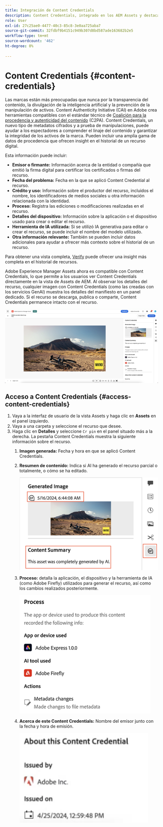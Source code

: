```yaml
---
title: Integración de Content Credentials
description: Content Credentials, integrado en los AEM Assets y destacado en la vista de Assets, puede ofrecer contexto sobre el historial de un recurso, incluido cómo se creó y quién participó en su creación. Al igual que una etiqueta nutricional para el contenido digital, Content Credentials puede ayudar a aumentar la transparencia y generar confianza con las audiencias.
role: User
exl-id: 27c25ae0-4477-40c3-85c8-3e0aa725aba7
source-git-commit: 32fdbf9b4151c949b307d8bd587ade163682b2e5
workflow-type: tm+mt
source-wordcount: '462'
ht-degree: 0%

---
```


# Content Credentials {#content-credentials}

Las marcas están más preocupadas que nunca por la transparencia del contenido, la divulgación de la inteligencia artificial y la prevención de la manipulación de activos. Content Authenticity Initiative (CAI) en Adobe crea herramientas compatibles con el estándar técnico de [Coalición para la procedencia y autenticidad del contenido](https://c2pa.org/specifications/specifications/1.1/specs/C2PA_Specification.html#_trust_model) (C2PA). Content Credentials, un nuevo tipo de metadatos cifrados y a prueba de manipulaciones, puede ayudar a los espectadores a comprender el linaje del contenido y garantizar la integridad de los activos de la marca. Pueden incluir una amplia gama de datos de procedencia que ofrecen insight en el historial de un recurso digital.

Esta información puede incluir:

* **Emisor o firmante:** Información acerca de la entidad o compañía que emitió la firma digital para certificar los certificados o firmas del recurso.
* **Fecha del problema:** Fecha en la que se aplicó Content Credential al recurso.
* **Crédito y uso:** Información sobre el productor del recurso, incluidos el nombre, los identificadores de medios sociales u otra información relacionada con la identidad.
* **Proceso:** Registra las ediciones o modificaciones realizadas en el recurso.
* **Detalles del dispositivo:** Información sobre la aplicación o el dispositivo usado para crear o editar el recurso.
* **Herramienta de IA utilizada:** Si se utilizó IA generativa para editar o crear el recurso, se puede incluir el nombre del modelo utilizado.
* **Otra información relevante:** También se pueden incluir datos adicionales para ayudar a ofrecer más contexto sobre el historial de un recurso.

Para obtener una vista completa, [Verify](https://contentcredentials.org/verify) puede ofrecer una insight más completa en el historial de recursos.

Adobe Experience Manager Assets ahora es compatible con Content Credentials, lo que permite a los usuarios ver Content Credentials directamente en la vista de Assets de AEM. Al observar los detalles del recurso, cualquier imagen con Content Credentials (como las creadas con los servicios GenAI) muestra los detalles del manifiesto en un panel dedicado. Si el recurso se descarga, publica o comparte, Content Credentials permanece intacto con el recurso.

![recursos](/help/assets/assets/content-credentials.png)

## Acceso a Content Credentials {#access-content-credentials}

1. Vaya a la interfaz de usuario de la vista Assets y haga clic en **Assets** en el panel izquierdo.
1. Vaya a una carpeta y seleccione el recurso que desee.
1. Haga clic en **Detalles** y seleccione `Cr pin` en el panel situado más a la derecha. La pestaña Content Credentials muestra la siguiente información sobre el recurso.
   1. **Imagen generada:** Fecha y hora en que se aplicó Content Credentials.
   1. **Resumen de contenido:** Indica si AI ha generado el recurso parcial o totalmente, o cómo se ha editado.

      ![credenciales de contenido](/help/assets/assets/content-credentials1.png)
   1. **Proceso:** detalla la aplicación, el dispositivo y la herramienta de IA (como Adobe Firefly) utilizados para generar el recurso, así como los cambios realizados posteriormente.

      ![proceso](/help/assets/assets/CR-Process.png)
   1. **Acerca de este Content Credentials:** Nombre del emisor junto con la fecha y hora de emisión.

      ![emisor](/help/assets/assets/CR-issuer.png)
